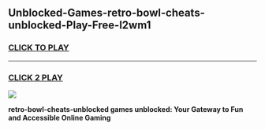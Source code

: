 
## Unblocked-Games-retro-bowl-cheats-unblocked-Play-Free-l2wm1
<h3>
<a href="https://premium76.site?title=retro-bowl-cheats-unblocked&ref=18A1">CLICK TO PLAY</a></h3>
<hr>

<h3>
<a href="https://premium76.site?title=retro-bowl-cheats-unblocked&ref=18A1">CLICK 2 PLAY</a>
  
</h3>

<a href="https://premium76.site?title=retro-bowl-cheats-unblocked&ref=18A1"><img src="https://clearcache.store/games.png"></a>


**retro-bowl-cheats-unblocked games unblocked: Your Gateway to Fun and Accessible Online Gaming**
